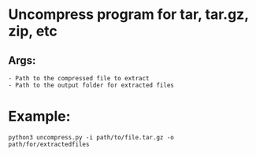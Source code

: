# Uncompress program for tar, tar.gz, zip, etc

## Args:
    - Path to the compressed file to extract
    - Path to the output folder for extracted files

# Example:
    python3 uncompress.py -i path/to/file.tar.gz -o path/for/extractedfiles
